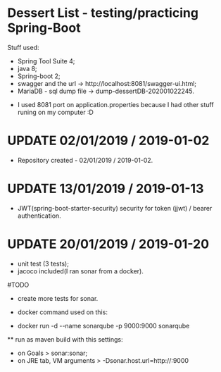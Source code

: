 # Dessert List - testing/practicing Spring-Boot

Stuff used:
- Spring Tool Suite 4;
- java 8;
- Spring-boot 2;
- swagger and the url -> http://localhost:8081/swagger-ui.html;
- MariaDB - sql dump file -> dump-dessertDB-202001022245.

* I used 8081 port on application.properties because I had other stuff runing on my computer :D

# UPDATE 02/01/2019 / 2019-01-02
- Repository created - 02/01/2019 / 2019-01-02.

# UPDATE 13/01/2019 / 2019-01-13
 - JWT(spring-boot-starter-security) security for token (jjwt) / bearer authentication.

# UPDATE 20/01/2019 / 2019-01-20
 - unit test (3 tests);
 - jacoco included(I ran sonar from a docker).
 
 
 #TODO
 - create more tests for sonar.
  
 * docker command used on this:
 - docker run -d --name sonarqube -p 9000:9000 sonarqube
 
 ** run as maven build with this settings:
 - on Goals > sonar:sonar;
 - on JRE tab, VM arguments > -Dsonar.host.url=http://<your-docker-ip-or-localhost>:9000
